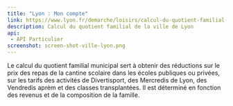 ```yaml
---
title: "Lyon : Mon compte"
link: https://www.lyon.fr/demarche/loisirs/calcul-du-quotient-familial-municipal
description: Calcul du quotient familial de la ville de Lyon
api:
 - API Particulier
screenshot: screen-shot-ville-lyon.png
---
```


Le calcul du quotient familial municipal sert à obtenir des réductions sur le prix des repas de la cantine scolaire dans les écoles publiques ou privées, sur les tarifs des activités de Divertisport, des Mercredis de Lyon, des Vendredis aprèm et des classes transplantées. Il est déterminé en fonction des revenus et de la composition de la famille.
